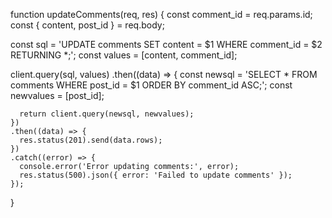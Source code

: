 function updateComments(req, res) {
  const comment_id = req.params.id;
  const { content, post_id } = req.body;

  const sql = 'UPDATE comments SET content = $1 WHERE comment_id = $2 RETURNING *;';
  const values = [content, comment_id];

  client.query(sql, values)
    .then((data) => {
      const newsql = 'SELECT * FROM comments WHERE post_id = $1 ORDER BY comment_id ASC;';
      const newvalues = [post_id];

      return client.query(newsql, newvalues);
    })
    .then((data) => {
      res.status(201).send(data.rows);
    })
    .catch((error) => {
      console.error('Error updating comments:', error);
      res.status(500).json({ error: 'Failed to update comments' });
    });
}
